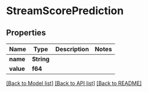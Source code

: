 # StreamScorePrediction

## Properties

Name | Type | Description | Notes
------------ | ------------- | ------------- | -------------
**name** | **String** |  | 
**value** | **f64** |  | 

[[Back to Model list]](../README.md#documentation-for-models) [[Back to API list]](../README.md#documentation-for-api-endpoints) [[Back to README]](../README.md)


